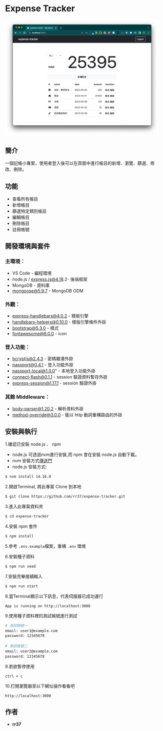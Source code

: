# Expense Tracker

![Screenshot of Expense Tracker](./public/image/snapshot1.png)

## 簡介

一個記帳小專案，使用者登入後可以在頁面中進行帳目的新增、瀏覽、篩選、修改、刪除。

## 功能

- 查看所有帳目
- 新增帳目
- 篩選特定類別帳目
- 編輯帳目
- 刪除帳目
- 註冊帳號

## 開發環境與套件

### 主環境：
* VS Code - 編程環境
* node.js / express.js@4.18.2- 後端框架
* MongoDB - 資料庫
* mongoose@5.9.7 - MongoDB ODM

### 外觀：
* express-handlebars@4.0.2 - 樣板引擎
* handlebars-helpers@0.10.0 - 樣版引擎條件外掛
* bootstrap@5.3.0 - 樣式
* fontawesome@6.0.0 - icon

### 登入功能：
* bcryptjs@2.4.3 - 密碼雜湊外掛
* passport@0.4.1 - 登入功能外掛
* passport-local@1.0.0" - 本地登入功能外掛
* connect-flash@0.1.1 - session 驗證資料暫存外掛
* express-session@1.17.1 - session 驗證外掛

### 其餘 Middleware：
* body-parser@1.20.2 - 解析資料外掛
* method-override@3.0.0 - 能以 http 動詞重構路由的外掛

## 安裝與執行

1.確認已安裝 node.js 、 npm

  - node.js 可透過nvm進行安裝,而 npm 會在安裝 node.js 自動下載。
  - nvm 安裝方式[傳送門](https://github.com/creationix/nvm)
  - node.js 安裝方式:
  ```bash
  $ nvm install 14.16.0
  ```

2.開啟Terminal, 將此專案 Clone 到本地

  ```bash
  $ git clone https://github.com/rr37/expense-tracker.git
  ```

3.進入此專案資料夾

  ```bash
  $ cd expense-tracker
  ```

4.安裝 npm 套件

  ```bash
  $ npm install
  ```

5.參考 `.env.example`檔案，重構 `.env` 環境

6.安裝種子資料

  ```bash
  $ npm run seed
  ```

7.安裝完畢接續輸入

  ```bash
  $ npm run start
  ```

8.當Terminal顯示以下訊息，代表伺服器已成功運行

  ```
  App is running on http://localhost:3000
  ```

9.使用種子資料裡的測試帳號進行測試

``` bash
# 測試帳號一
email: user1@example.com
password: 12345678

# 測試帳號二
email: user2@example.com
password: 12345678
```


9.若欲暫停使用

  ```
  ctrl + c
  ```

10.打開瀏覽器至以下網址操作看看吧

  ```
  http://localhost:3000
  ```

## 作者

* **rr37** 
